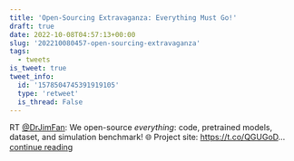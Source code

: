 ```yaml
---
title: 'Open-Sourcing Extravaganza: Everything Must Go!'
draft: true
date: 2022-10-08T04:57:13+00:00
slug: '202210080457-open-sourcing-extravaganza'
tags:
  - tweets
is_tweet: true
tweet_info:
  id: '1578504745391919105'
  type: 'retweet'
  is_thread: False
---
```




RT [@DrJimFan](https://x.com/DrJimFan): We open-source *everything*: code, pretrained models, dataset, and simulation benchmark! 
🌐 Project site: <https://t.co/QGUGoD>… [continue reading](https://x.com/sytelus/status/1578504745391919105)
